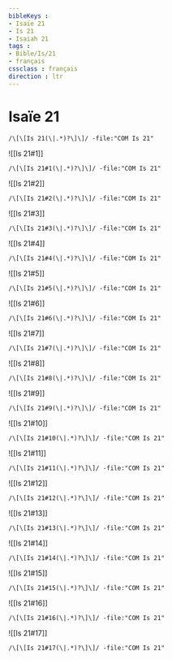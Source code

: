 ```yaml
---
bibleKeys : 
- Isaïe 21
- Is 21
- Isaiah 21
tags : 
- Bible/Is/21
- français
cssclass : français
direction : ltr
---
```


# Isaïe 21

```query
/\[\[Is 21(\|.*)?\]\]/ -file:"COM Is 21"
```



![[Is 21#1]]

```query
/\[\[Is 21#1(\|.*)?\]\]/ -file:"COM Is 21"
```

![[Is 21#2]]

```query
/\[\[Is 21#2(\|.*)?\]\]/ -file:"COM Is 21"
```

![[Is 21#3]]

```query
/\[\[Is 21#3(\|.*)?\]\]/ -file:"COM Is 21"
```

![[Is 21#4]]

```query
/\[\[Is 21#4(\|.*)?\]\]/ -file:"COM Is 21"
```

![[Is 21#5]]

```query
/\[\[Is 21#5(\|.*)?\]\]/ -file:"COM Is 21"
```

![[Is 21#6]]

```query
/\[\[Is 21#6(\|.*)?\]\]/ -file:"COM Is 21"
```

![[Is 21#7]]

```query
/\[\[Is 21#7(\|.*)?\]\]/ -file:"COM Is 21"
```

![[Is 21#8]]

```query
/\[\[Is 21#8(\|.*)?\]\]/ -file:"COM Is 21"
```

![[Is 21#9]]

```query
/\[\[Is 21#9(\|.*)?\]\]/ -file:"COM Is 21"
```

![[Is 21#10]]

```query
/\[\[Is 21#10(\|.*)?\]\]/ -file:"COM Is 21"
```

![[Is 21#11]]

```query
/\[\[Is 21#11(\|.*)?\]\]/ -file:"COM Is 21"
```

![[Is 21#12]]

```query
/\[\[Is 21#12(\|.*)?\]\]/ -file:"COM Is 21"
```

![[Is 21#13]]

```query
/\[\[Is 21#13(\|.*)?\]\]/ -file:"COM Is 21"
```

![[Is 21#14]]

```query
/\[\[Is 21#14(\|.*)?\]\]/ -file:"COM Is 21"
```

![[Is 21#15]]

```query
/\[\[Is 21#15(\|.*)?\]\]/ -file:"COM Is 21"
```

![[Is 21#16]]

```query
/\[\[Is 21#16(\|.*)?\]\]/ -file:"COM Is 21"
```

![[Is 21#17]]

```query
/\[\[Is 21#17(\|.*)?\]\]/ -file:"COM Is 21"
```

